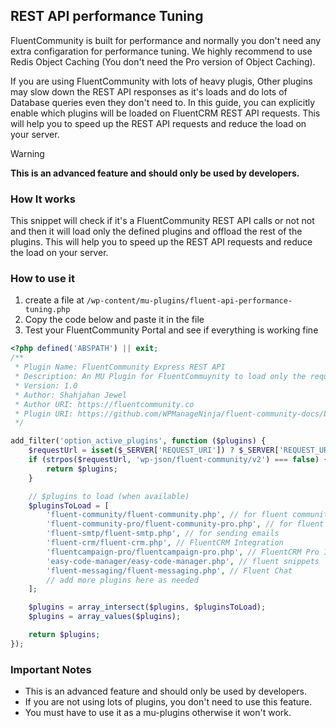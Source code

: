 ## REST API performance Tuning
FluentCommunity is built for performance and normally you don't need any extra configaration for performance tuning. We highly recommend to use Redis Object Caching (You don't need the Pro version of Object Caching). 

If you are using FluentCommunity with lots of heavy plugis, Other plugins may slow down the REST API responses as it's loads and do lots of Database queries even they don't need to. In this guide, you can explicitly enable which plugins will be loaded on FluentCRM REST API requests. This will help you to speed up the REST API requests and reduce the load on your server.

> [!WARNING]  
> **This is an advanced feature and should only be used by developers.**

### How It works
This snippet will check if it's a FluentCommunity REST API calls or not not and then it will load only the defined plugins and offload the rest of the plugins. This will help you to speed up the REST API requests and reduce the load on your server.

### How to use it

1. create a file at `/wp-content/mu-plugins/fluent-api-performance-tuning.php`
2. Copy the code below and paste it in the file
3. Test your FluentCommunity Portal and see if everything is working fine


```php
<?php defined('ABSPATH') || exit;
/**
 * Plugin Name: FluentCommunity Express REST API
 * Description: An MU Plugin for FluentCommuynity to load only the required plugins for the REST API. If you have lots of plugins installed and activated, this plugin will help you to load only the required plugins for the REST API and increase the REST API performance.
 * Version: 1.0
 * Author: Shahjahan Jewel
 * Author URI: https://fluentcommunity.co
 * Plugin URI: https://github.com/WPManageNinja/fluent-community-docs/blob/master/rest-api-performance-tuning.md
 */

add_filter('option_active_plugins', function ($plugins) {
    $requestUrl = isset($_SERVER['REQUEST_URI']) ? $_SERVER['REQUEST_URI'] : '';
    if (strpos($requestUrl, 'wp-json/fluent-community/v2') === false) {
        return $plugins;
    }

    // $plugins to load (when available)
    $pluginsToLoad = [
        'fluent-community/fluent-community.php', // for fluent community
        'fluent-community-pro/fluent-community-pro.php', // for fluent community pro
        'fluent-smtp/fluent-smtp.php', // for sending emails
        'fluent-crm/fluent-crm.php', // FluentCRM Integration
        'fluentcampaign-pro/fluentcampaign-pro.php', // FluentCRM Pro Integration
        'easy-code-manager/easy-code-manager.php', // fluent snippets
        'fluent-messaging/fluent-messaging.php', // Fluent Chat
        // add more plugins here as needed
    ];

    $plugins = array_intersect($plugins, $pluginsToLoad);
    $plugins = array_values($plugins);

    return $plugins;
});
```

### Important Notes
- This is an advanced feature and should only be used by developers.
- If you are not using lots of plugins, you don't need to use this feature.
- You must have to use it as a mu-plugins otherwise it won't work.


